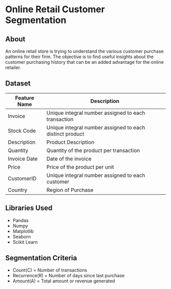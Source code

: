 # Online Retail Customer Segmentation

## About
An online retail store is trying to understand the various customer purchase patterns for their firm. The objective is to find useful insights about the customer purchasing history that can be an added advantage for the online retailer.

## Dataset
| Feature Name | Description |
|---|---|
| Invoice | Unique integral number assigned to each transaction |
| Stock Code | Unique integral number assigned to each distinct product |
| Description | Product Description |
| Quantity | Quantity of the product per transaction |
| Invoice Date | Date of the invoice |
| Price | Price of the product per unit |
| CustomerID | Unique integral number assigned to each customer |
| Country | Region of Purchase |

## Libraries Used
- Pandas
- Numpy
- Matplotlib
- Seaborn
- Scikit Learn

## Segmentation Criteria
- Count(C) = Number of transactions
- Recurrence(R) = Number of days since last purchase
- Amount(A) = Total amount or revenue generated
